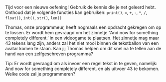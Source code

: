 Tijd voor een nieuwe oefening! Gebruik de kennis die je net geleerd hebt. Onthoud dat je volgende functies kan gebruiken:
`print()`, `=`, `+`, `-`, `*`, `/`, `float()`, `int()`, `str()`, `len()`

Thomas, onze programmeur, heeft nogmaals een opdracht gekregen om op te lossen. Er wordt hem gevraagd om het zinnetje “And now for something completely different.’ in een videogame te plaatsen. 
Het zinnetje mag maar 43 tekens lang zijn, anders zal het niet mooi binnen de tekstballon van een avatar komen te staan. Kan jij Thomas helpen om dit snel na te tellen aan de hand van een zelfgeschreven programma? 

Tip: Er wordt gevraagd om als invoer een regel tekst in te geven, namelijk: And now for something completely different. en als uitvoer  43 te bekomen. Welke code zal je programmeren? 